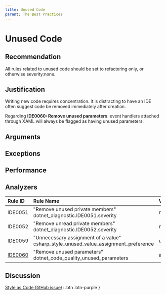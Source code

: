 ```yaml
---
title: Unused Code
parent: The Best Practices
---
```


# Unused Code

## Recommendation

All rules related to unused code should be set to refactoring only, or otherwise severity:none.

## Justification

Writing new code requires concentration. It is distracting to have an IDE often suggest code be removed immediately after creation.

Regarding **IDE0060: Remove unused parameters**: event handlers attached through XAML will always be flagged as having unused parameters.

## Arguments



## Exceptions



## Performance



## Analyzers

| Rule ID | Rule Name | Value
|:-|:-|:-|
| IDE0051 | "Remove unused private members"<br>dotnet_diagnostic.IDE0051.severity | none
| IDE0052 | "Remove unread private members"<br>dotnet_diagnostic.IDE0052.severity | none
| IDE0059 | "Unnecessary assignment of a value"<br>csharp_style_unused_value_assignment_preference | unused_local_variable:refactoring
| [IDE0060][1] | "Remove unused parameters"<br>dotnet_code_quality_unused_parameters | all:refactoring |

[1]: https://docs.microsoft.com/en-us/visualstudio/ide/editorconfig-language-conventions?#net-code-quality-settings

## Discussion

[Style as Code GitHub issue](https://github.com/kmgallahan/Style-as-Code/issues/2){: .btn .btn-purple }